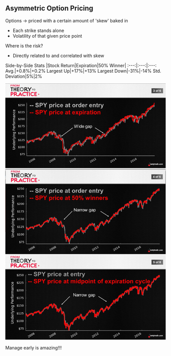 ## Asymmetric Option Pricing
Options -> priced with a certain amount of 'skew' baked in 
  * Each strike stands alone
  * Volatility of that given price point

Where is the risk?
  * Directly related to and correlated with skew

 Side-by-Side Stats
|Stock Return|Expiration|50% Winner|
:---:|:---:|:---:
Avg.|+0.8%|+0.2%
Largest Up|+17%|+13%
Largest Down|-31%|-14%
Std. Deviation|5%|2%

 ![alt text](./img/skew/skew.01.png "spy")
 ![alt text](./img/skew/skew.02.png "spy")
 ![alt text](./img/skew/skew.03.png "spy") 

 Manage early is amazing!!!